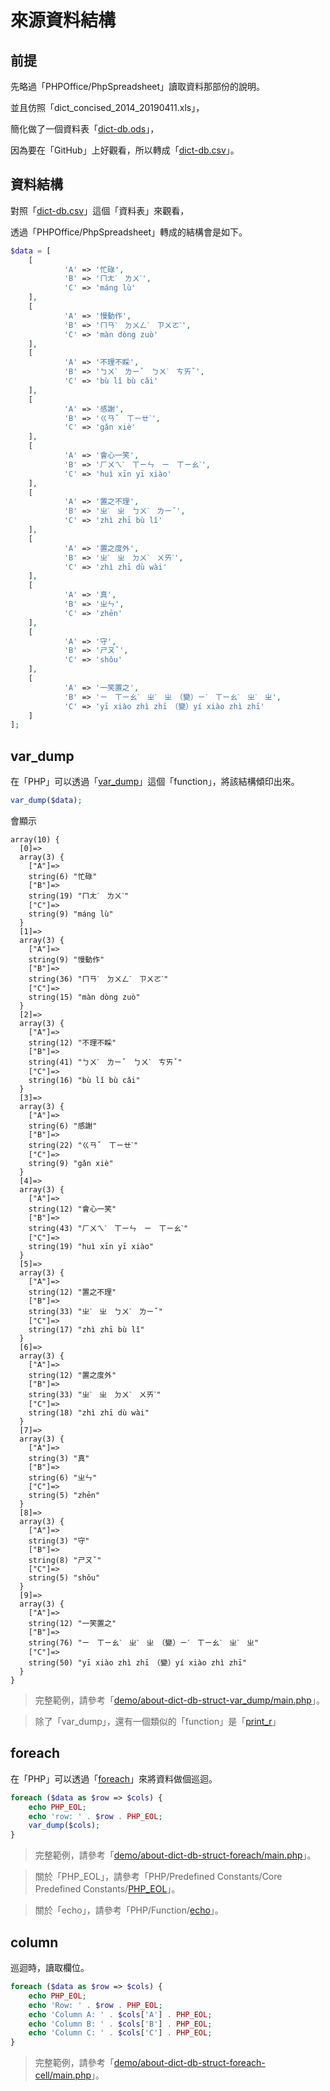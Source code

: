 
# 來源資料結構

## 前提

先略過「PHPOffice/PhpSpreadsheet」讀取資料那部份的說明。

並且仿照「dict_concised_2014_20190411.xls」，

簡化做了一個資料表「[dict-db.ods](https://github.com/samwhelp/note-php-office-for-read-dict-db/blob/gh-pages/main/demo/data/dict-db.ods)」，

因為要在「GitHub」上好觀看，所以轉成「[dict-db.csv](https://github.com/samwhelp/note-php-office-for-read-dict-db/blob/gh-pages/main/demo/data/dict-db.csv)」。

## 資料結構

對照「[dict-db.csv](https://github.com/samwhelp/note-php-office-for-read-dict-db/blob/gh-pages/main/demo/data/dict-db.csv)」這個「資料表」來觀看，

透過「PHPOffice/PhpSpreadsheet」轉成的結構會是如下。

``` php
$data = [
	[
			'A' => '忙碌',
			'B' => 'ㄇㄤˊ　ㄌㄨˋ',
			'C' => 'máng lù'
	],
	[
			'A' => '慢動作',
			'B' => 'ㄇㄢˋ　ㄉㄨㄥˋ　ㄗㄨㄛˋ',
			'C' => 'màn dòng zuò'
	],
	[
			'A' => '不理不睬',
			'B' => 'ㄅㄨˋ　ㄌㄧˇ　ㄅㄨˋ　ㄘㄞˇ',
			'C' => 'bù lǐ bù cǎi'
	],
	[
			'A' => '感謝',
			'B' => 'ㄍㄢˇ　ㄒㄧㄝˋ',
			'C' => 'gǎn xiè'
	],
	[
			'A' => '會心一笑',
			'B' => 'ㄏㄨㄟˋ　ㄒㄧㄣ　ㄧ　ㄒㄧㄠˋ',
			'C' => 'huì xīn yī xiào'
	],
	[
			'A' => '置之不理',
			'B' => 'ㄓˋ　ㄓ　ㄅㄨˋ　ㄌㄧˇ',
			'C' => 'zhì zhī bù lǐ'
	],
	[
			'A' => '置之度外',
			'B' => 'ㄓˋ　ㄓ　ㄉㄨˋ　ㄨㄞˋ',
			'C' => 'zhì zhī dù wài'
	],
	[
			'A' => '真',
			'B' => 'ㄓㄣ',
			'C' => 'zhēn'
	],
	[
			'A' => '守',
			'B' => 'ㄕㄡˇ',
			'C' => 'shǒu'
	],
	[
			'A' => '一笑置之',
			'B' => 'ㄧ　ㄒㄧㄠˋ　ㄓˋ　ㄓ　（變）ㄧˊ　ㄒㄧㄠˋ　ㄓˋ　ㄓ',
			'C' => 'yī xiào zhì zhī　（變）yí xiào zhì zhī'
	]
];
```

## var_dump

在「PHP」可以透過「[var_dump](https://www.php.net/manual/en/function.var-dump.php)」這個「function」，將該結構傾印出來。

``` php
var_dump($data);
```

會顯示

```
array(10) {
  [0]=>
  array(3) {
    ["A"]=>
    string(6) "忙碌"
    ["B"]=>
    string(19) "ㄇㄤˊ　ㄌㄨˋ"
    ["C"]=>
    string(9) "máng lù"
  }
  [1]=>
  array(3) {
    ["A"]=>
    string(9) "慢動作"
    ["B"]=>
    string(36) "ㄇㄢˋ　ㄉㄨㄥˋ　ㄗㄨㄛˋ"
    ["C"]=>
    string(15) "màn dòng zuò"
  }
  [2]=>
  array(3) {
    ["A"]=>
    string(12) "不理不睬"
    ["B"]=>
    string(41) "ㄅㄨˋ　ㄌㄧˇ　ㄅㄨˋ　ㄘㄞˇ"
    ["C"]=>
    string(16) "bù lǐ bù cǎi"
  }
  [3]=>
  array(3) {
    ["A"]=>
    string(6) "感謝"
    ["B"]=>
    string(22) "ㄍㄢˇ　ㄒㄧㄝˋ"
    ["C"]=>
    string(9) "gǎn xiè"
  }
  [4]=>
  array(3) {
    ["A"]=>
    string(12) "會心一笑"
    ["B"]=>
    string(43) "ㄏㄨㄟˋ　ㄒㄧㄣ　ㄧ　ㄒㄧㄠˋ"
    ["C"]=>
    string(19) "huì xīn yī xiào"
  }
  [5]=>
  array(3) {
    ["A"]=>
    string(12) "置之不理"
    ["B"]=>
    string(33) "ㄓˋ　ㄓ　ㄅㄨˋ　ㄌㄧˇ"
    ["C"]=>
    string(17) "zhì zhī bù lǐ"
  }
  [6]=>
  array(3) {
    ["A"]=>
    string(12) "置之度外"
    ["B"]=>
    string(33) "ㄓˋ　ㄓ　ㄉㄨˋ　ㄨㄞˋ"
    ["C"]=>
    string(18) "zhì zhī dù wài"
  }
  [7]=>
  array(3) {
    ["A"]=>
    string(3) "真"
    ["B"]=>
    string(6) "ㄓㄣ"
    ["C"]=>
    string(5) "zhēn"
  }
  [8]=>
  array(3) {
    ["A"]=>
    string(3) "守"
    ["B"]=>
    string(8) "ㄕㄡˇ"
    ["C"]=>
    string(5) "shǒu"
  }
  [9]=>
  array(3) {
    ["A"]=>
    string(12) "一笑置之"
    ["B"]=>
    string(76) "ㄧ　ㄒㄧㄠˋ　ㄓˋ　ㄓ　（變）ㄧˊ　ㄒㄧㄠˋ　ㄓˋ　ㄓ"
    ["C"]=>
    string(50) "yī xiào zhì zhī　（變）yí xiào zhì zhī"
  }
}
```

> 完整範例，請參考「[demo/about-dict-db-struct-var_dump/main.php](https://github.com/samwhelp/note-php-office-for-read-dict-db/blob/gh-pages/main/demo/about-dict-db-struct-var_dump/main.php#L57)」。

> 除了「var_dump」，還有一個類似的「function」是「[print_r](https://www.php.net/manual/en/function.print-r.php)」


## foreach

在「PHP」可以透過「[foreach](https://www.php.net/manual/en/control-structures.foreach.php)」來將資料做個巡迴。

``` php
foreach ($data as $row => $cols) {
	echo PHP_EOL;
	echo 'row: ' . $row . PHP_EOL;
	var_dump($cols);
}
```

> 完整範例，請參考「[demo/about-dict-db-struct-foreach/main.php](https://github.com/samwhelp/note-php-office-for-read-dict-db/blob/gh-pages/main/demo/about-dict-db-struct-foreach/main.php#L57)」。


> 關於「PHP_EOL」，請參考「PHP/Predefined Constants/Core Predefined Constants/[PHP_EOL](https://www.php.net/manual/en/reserved.constants.php#constant.php-eol)」。


> 關於「echo」，請參考「PHP/Function/[echo](https://www.php.net/manual/en/function.echo.php)」。

## column

巡迴時，讀取欄位。

``` php
foreach ($data as $row => $cols) {
	echo PHP_EOL;
	echo 'Row: ' . $row . PHP_EOL;
	echo 'Column A: ' . $cols['A'] . PHP_EOL;
	echo 'Column B: ' . $cols['B'] . PHP_EOL;
	echo 'Column C: ' . $cols['C'] . PHP_EOL;
}
```


> 完整範例，請參考「[demo/about-dict-db-struct-foreach-cell/main.php](https://github.com/samwhelp/note-php-office-for-read-dict-db/blob/gh-pages/main/demo/about-dict-db-struct-foreach-cell/main.php#L57)」。
